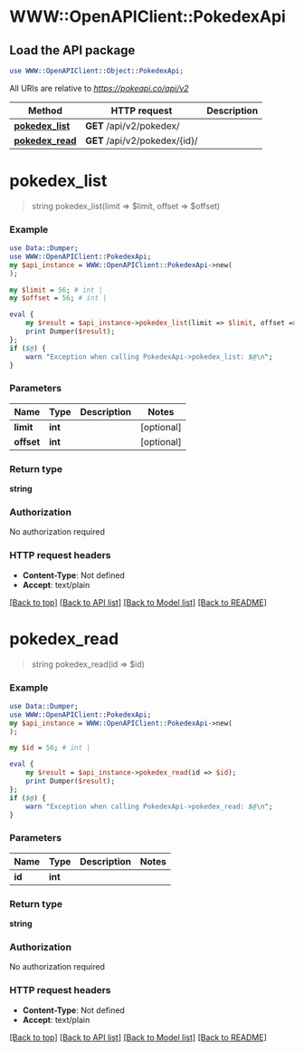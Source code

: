 # WWW::OpenAPIClient::PokedexApi

## Load the API package
```perl
use WWW::OpenAPIClient::Object::PokedexApi;
```

All URIs are relative to *https://pokeapi.co/api/v2*

Method | HTTP request | Description
------------- | ------------- | -------------
[**pokedex_list**](PokedexApi.md#pokedex_list) | **GET** /api/v2/pokedex/ | 
[**pokedex_read**](PokedexApi.md#pokedex_read) | **GET** /api/v2/pokedex/{id}/ | 


# **pokedex_list**
> string pokedex_list(limit => $limit, offset => $offset)



### Example
```perl
use Data::Dumper;
use WWW::OpenAPIClient::PokedexApi;
my $api_instance = WWW::OpenAPIClient::PokedexApi->new(
);

my $limit = 56; # int | 
my $offset = 56; # int | 

eval {
    my $result = $api_instance->pokedex_list(limit => $limit, offset => $offset);
    print Dumper($result);
};
if ($@) {
    warn "Exception when calling PokedexApi->pokedex_list: $@\n";
}
```

### Parameters

Name | Type | Description  | Notes
------------- | ------------- | ------------- | -------------
 **limit** | **int**|  | [optional] 
 **offset** | **int**|  | [optional] 

### Return type

**string**

### Authorization

No authorization required

### HTTP request headers

 - **Content-Type**: Not defined
 - **Accept**: text/plain

[[Back to top]](#) [[Back to API list]](../README.md#documentation-for-api-endpoints) [[Back to Model list]](../README.md#documentation-for-models) [[Back to README]](../README.md)

# **pokedex_read**
> string pokedex_read(id => $id)



### Example
```perl
use Data::Dumper;
use WWW::OpenAPIClient::PokedexApi;
my $api_instance = WWW::OpenAPIClient::PokedexApi->new(
);

my $id = 56; # int | 

eval {
    my $result = $api_instance->pokedex_read(id => $id);
    print Dumper($result);
};
if ($@) {
    warn "Exception when calling PokedexApi->pokedex_read: $@\n";
}
```

### Parameters

Name | Type | Description  | Notes
------------- | ------------- | ------------- | -------------
 **id** | **int**|  | 

### Return type

**string**

### Authorization

No authorization required

### HTTP request headers

 - **Content-Type**: Not defined
 - **Accept**: text/plain

[[Back to top]](#) [[Back to API list]](../README.md#documentation-for-api-endpoints) [[Back to Model list]](../README.md#documentation-for-models) [[Back to README]](../README.md)

